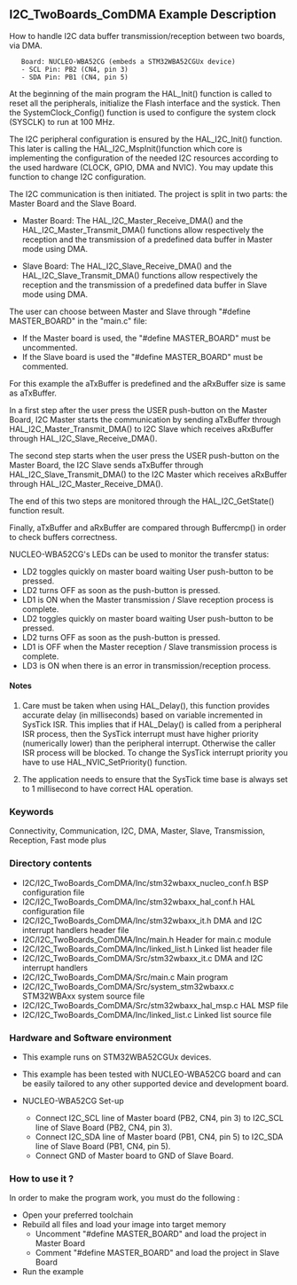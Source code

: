 ## <b>I2C_TwoBoards_ComDMA Example Description</b>

How to handle I2C data buffer transmission/reception between two boards,
via DMA.

       Board: NUCLEO-WBA52CG (embeds a STM32WBA52CGUx device)
       - SCL Pin: PB2 (CN4, pin 3)
       - SDA Pin: PB1 (CN4, pin 5)

At the beginning of the main program the HAL_Init() function is called to reset
all the peripherals, initialize the Flash interface and the systick.
Then the SystemClock_Config() function is used to configure the system
clock (SYSCLK) to run at 100 MHz.

The I2C peripheral configuration is ensured by the HAL_I2C_Init() function.
This later is calling the HAL_I2C_MspInit()function which core is implementing
the configuration of the needed I2C resources according to the used hardware (CLOCK,
GPIO, DMA and NVIC). You may update this function to change I2C configuration.

The I2C communication is then initiated.
The project is split in two parts: the Master Board and the Slave Board.

- Master Board: 
  The HAL_I2C_Master_Receive_DMA() and the HAL_I2C_Master_Transmit_DMA() functions
  allow respectively the reception and the transmission of a predefined data buffer
  in Master mode using DMA.

- Slave Board: 
  The HAL_I2C_Slave_Receive_DMA() and the HAL_I2C_Slave_Transmit_DMA() functions
  allow respectively the reception and the transmission of a predefined data buffer
  in Slave mode using DMA.

The user can choose between Master and Slave through "#define MASTER_BOARD"
in the "main.c" file:

- If the Master board is used, the "#define MASTER_BOARD" must be uncommented.
- If the Slave board is used the "#define MASTER_BOARD" must be commented.

For this example the aTxBuffer is predefined and the aRxBuffer size is same as aTxBuffer.

In a first step after the user press the USER push-button on the Master Board,
I2C Master starts the communication by sending aTxBuffer through HAL_I2C_Master_Transmit_DMA()
to I2C Slave which receives aRxBuffer through HAL_I2C_Slave_Receive_DMA().

The second step starts when the user press the USER push-button on the Master Board,
the I2C Slave sends aTxBuffer through HAL_I2C_Slave_Transmit_DMA()
to the I2C Master which receives aRxBuffer through HAL_I2C_Master_Receive_DMA().

The end of this two steps are monitored through the HAL_I2C_GetState() function
result.

Finally, aTxBuffer and aRxBuffer are compared through Buffercmp() in order to
check buffers correctness.

NUCLEO-WBA52CG's LEDs can be used to monitor the transfer status:

 - LD2 toggles quickly on master board waiting User push-button to be pressed.
 - LD2 turns OFF as soon as the push-button is pressed.
 - LD1 is ON when the Master transmission / Slave reception process is complete.
 - LD2 toggles quickly on master board waiting User push-button to be pressed.
 - LD2 turns OFF as soon as the push-button is pressed.
 - LD1 is OFF when the Master reception / Slave transmission process is complete.
 - LD3 is ON when there is an error in transmission/reception process.

#### <b>Notes</b>

 1. Care must be taken when using HAL_Delay(), this function provides accurate delay (in milliseconds)
    based on variable incremented in SysTick ISR. This implies that if HAL_Delay() is called from
    a peripheral ISR process, then the SysTick interrupt must have higher priority (numerically lower)
    than the peripheral interrupt. Otherwise the caller ISR process will be blocked.
    To change the SysTick interrupt priority you have to use HAL_NVIC_SetPriority() function.

 2. The application needs to ensure that the SysTick time base is always set to 1 millisecond
    to have correct HAL operation.

### <b>Keywords</b>

Connectivity, Communication, I2C, DMA, Master, Slave, Transmission, Reception, Fast mode plus

### <b>Directory contents</b>

  - I2C/I2C_TwoBoards_ComDMA/Inc/stm32wbaxx_nucleo_conf.h BSP configuration file
  - I2C/I2C_TwoBoards_ComDMA/Inc/stm32wbaxx_hal_conf.h    HAL configuration file
  - I2C/I2C_TwoBoards_ComDMA/Inc/stm32wbaxx_it.h          DMA and I2C interrupt handlers header file
  - I2C/I2C_TwoBoards_ComDMA/Inc/main.h                   Header for main.c module
  - I2C/I2C_TwoBoards_ComDMA/Inc/linked_list.h            Linked list header file
  - I2C/I2C_TwoBoards_ComDMA/Src/stm32wbaxx_it.c          DMA and I2C interrupt handlers
  - I2C/I2C_TwoBoards_ComDMA/Src/main.c                   Main program
  - I2C/I2C_TwoBoards_ComDMA/Src/system_stm32wbaxx.c      STM32WBAxx system source file
  - I2C/I2C_TwoBoards_ComDMA/Src/stm32wbaxx_hal_msp.c     HAL MSP file
  - I2C/I2C_TwoBoards_ComDMA/Inc/linked_list.c            Linked list source file

### <b>Hardware and Software environment</b>

  - This example runs on STM32WBA52CGUx devices.

  - This example has been tested with NUCLEO-WBA52CG board and can be
    easily tailored to any other supported device and development board.

  - NUCLEO-WBA52CG Set-up
    - Connect I2C_SCL line of Master board (PB2, CN4, pin 3) to I2C_SCL line of Slave Board (PB2, CN4, pin 3).
    - Connect I2C_SDA line of Master board (PB1, CN4, pin 5) to I2C_SDA line of Slave Board (PB1, CN4, pin 5).
    - Connect GND of Master board to GND of Slave Board.

### <b>How to use it ?</b>

In order to make the program work, you must do the following :

 - Open your preferred toolchain
 - Rebuild all files and load your image into target memory
    - Uncomment "#define MASTER_BOARD" and load the project in Master Board
    - Comment "#define MASTER_BOARD" and load the project in Slave Board
 - Run the example

